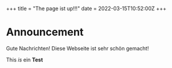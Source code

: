 +++
title = "The page ist up!!!"
date = 2022-03-15T10:52:00Z
+++

# Announcement

Gute Nachrichten! Diese Webseite ist sehr schön gemacht!

This *is* ein **Test**
